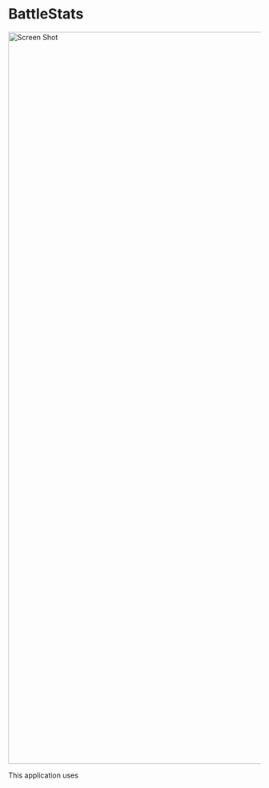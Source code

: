 # BattleStats

<img width="1458" alt="Screen Shot" src="https://user-images.githubusercontent.com/89813860/145514113-3268209a-5e33-4327-823e-381d44c0fdc1.png">
<p>
  This application uses
</p>

